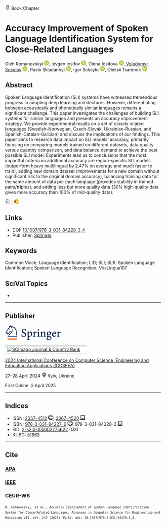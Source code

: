 <img src="/icons/lock.svg" width="16" height="16"> Book Chapter

# Accuracy Improvement of Spoken Language Identification System for Close-Related Languages

Oleh Romanovskyi <a href="https://orcid.org/0000-0003-3420-5621" target="_blank"><img src="/icons/orcid.svg" width="16" height="16"></a>,
Ievgen Iosifov <a href="https://orcid.org/0000-0001-6203-9945" target="_blank"><img src="/icons/orcid.svg" width="16" height="16"></a>,
Olena Iosifova <a href="https://orcid.org/0000-0001-6507-0761" target="_blank"><img src="/icons/orcid.svg" width="16" height="16"></a>,
<a href="/">Volodymyr Sokolov</a> <a href="https://orcid.org/0000-0002-9349-7946" target="_blank"><img src="/icons/orcid.svg" width="16" height="16"></a>,
Pavlo Skladannyi <a href="https://orcid.org/0000-0002-7775-6039" target="_blank"><img src="/icons/orcid.svg" width="16" height="16"></a>,
Igor Sukaylo <a href="https://orcid.org/0000-0003-1608-3149" target="_blank"><img src="/icons/orcid.svg" width="16" height="16"></a>,
Oleksii Tsarenok <a href="https://orcid.org/0009-0008-1174-4271" target="_blank"><img src="/icons/orcid.svg" width="16" height="16"></a>

## Abstract
Spoken Language Identification (SLI) systems have witnessed tremendous progress in adopting deep learning architectures. However, differentiating between acoustically and phonetically similar languages remains a significant challenge. This paper investigates the challenges of building SLI systems for similar languages and presents an accuracy improvement strategy. We provide experimental results on a set of closely related languages (Swedish-Norwegian, Czech-Slovak, Ukrainian-Russian, and Spanish-Catalan-Galician) and discuss the implications of our findings. This paper aims to research data impact on SLI models’ accuracy, primarily focusing on comparing models trained on different datasets, data quality versus quantity comparison, and data balance demand to achieve the best possible SLI model. Experiments lead us to conclusions that the most impactful criteria on additional accuracy are region-specific SLI models (outperform heavy multilingual by 2.47% on average and much faster to train), adding new domain dataset (improvements for a new domain without significant risk to the original domain accuracy), balancing training data for the same amount of data per each language (provides stability in trained pairs/triples), and adding less but more quality data (30% high-quality data gives more accuracy than 100% of mid-quality data).

 <img src="/icons/springer_small.svg" width="16" height="16"> | [](https://doi.org/10.1007/978-3-031-84228-3_4) <img src="/icons/doi.svg" width="16" height="16">

## Links

* DOI: [10.1007/978-3-031-84228-3_4](https://doi.org/10.1007/978-3-031-84228-3_4) 
* Publisher: [Springer](https://link.springer.com/chapter/10.1007/978-3-031-84228-3_4) 

## Keywords
Common Voice; Language identification; LID; SLI; SLR; Spoken Language Identification; Spoken Language Recognition; VoxLingua107

## SciVal Topics
-

***
## Publisher

<img src="/icons/springer.svg" height="50">

<table>
<tr>
<td>
<a href="https://www.scimagojr.com/journalsearch.php?q=21100975545&amp;tip=sid&amp;exact=no" title="SCImago Journal &amp; Country Rank"><img border="0" src="https://www.scimagojr.com/journal_img.php?id=21100975545" alt="SCImago Journal &amp; Country Rank"  /></a>
</td>
<td style="text-align: left;">
<span class="__dimensions_badge_embed__" data-doi="10.1007/978-3-031-84228-3_4" data-hide-zero-citations="true"></span><script async src="https://badge.dimensions.ai/badge.js" charset="utf-8"></script>
</td>
</tr>
</table>

[2024 International Conference on Computer Science, Engineering and Education Applications (ICCSEEA)](https://link.springer.com/book/10.1007/978-3-031-84228-3)

27–28 April 2024 <img src="/icons/location-pin.svg" width="16" height="16"> Kyiv, Ukraine

First Online: 3 April 2025

***
## Indices

* ISSN: [2367-4512](https://portal.issn.org/resource/ISSN/2367-4512) <img src="/icons/print.svg" width="16" height="16">, [2367-4520](https://portal.issn.org/resource/ISSN/2367-4520) <img src="/icons/online.svg" width="16" height="16">
* ISBN: [978-3-031-84227-6](https://isbnsearch.org/isbn/978-3-031-84227-6) <img src="/icons/print.svg" width="16" height="16">, 978-3-031-84228-3 <img src="/icons/online.svg" width="16" height="16">
* EID: [2-s2.0-105002775622](http://www.scopus.com/record/display.url?origin=inward&eid=2-s2.0-105002775622) (Q3)
* KUBG: [51663](http://elibrary.kubg.edu.ua/id/eprint/51663/)

***
## Cite

### [APA](https://citation.crosscite.org/format?doi=10.1007/978-3-031-84228-3_4&style=apa&lang=en-US)

### [IEEE](https://citation.crosscite.org/format?doi=10.1007/978-3-031-84228-3_4&style=ieee&lang=en-US)

### CEUR-WS

<small>`O. Romanovskyi, et al., Accuracy Improvement of Spoken Language Identification System for Close-Related Languages, Advances in Computer Science for Engineering and Education VII, vol. 242 (2025) 35–52. doi: 10.1007/978-3-031-84228-3_4.`</small>